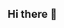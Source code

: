 ## Hi there 👋

<!--

**Here are some ideas to get you started:**

*introduction:* 
This Organization is for RafStudios. In here you can find open source projects of rafstudios

-->

